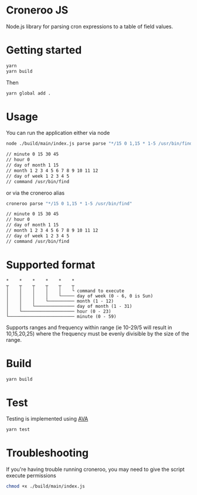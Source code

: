 # Croneroo JS

Node.js library for parsing cron expressions to a table of field values.

# Getting started

```bash
yarn
yarn build
```
Then 
```bash
yarn global add .
```

# Usage
You can run the application either via node
```bash
node ./build/main/index.js parse parse "*/15 0 1,15 * 1-5 /usr/bin/find"

// minute 0 15 30 45
// hour 0
// day of month 1 15
// month 1 2 3 4 5 6 7 8 9 10 11 12
// day of week 1 2 3 4 5
// command /usr/bin/find
```

or via the croneroo alias

```bash
croneroo parse "*/15 0 1,15 * 1-5 /usr/bin/find"

// minute 0 15 30 45
// hour 0
// day of month 1 15
// month 1 2 3 4 5 6 7 8 9 10 11 12
// day of week 1 2 3 4 5
// command /usr/bin/find

```

# Supported format

```
*    *    *    *    *    *
┬    ┬    ┬    ┬    ┬    ┬
│    │    │    │    │    └ command to execute
│    │    │    │    └───── day of week (0 - 6, 0 is Sun)
│    │    │    └────────── month (1 - 12)
│    │    └─────────────── day of month (1 - 31)
│    └──────────────────── hour (0 - 23)
└───────────────────────── minute (0 - 59)
```

Supports ranges and frequency within range (ie 10-29/5 will result in 10,15,20,25) where the frequency must be evenly divisible by the size of the range.

# Build
```bash
yarn build
```

# Test

Testing is implemented using [AVA](https://github.com/avajs/ava)

```bash
yarn test
```

# Troubleshooting

If you're having trouble running croneroo, you may need to give the script execute permissions

```bash
chmod +x ./build/main/index.js
```
